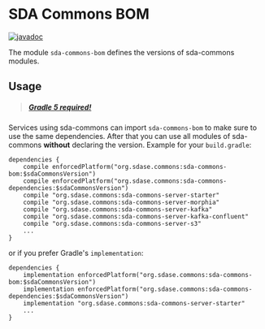 # SDA Commons BOM

[![javadoc](https://javadoc.io/badge2/org.sdase.commons/sda-commons-bom/javadoc.svg)](https://javadoc.io/doc/org.sdase.commons/sda-commons-bom)

The module `sda-commons-bom` defines the versions of sda-commons modules.

## Usage

> ##### [Gradle 5 required!](https://gradle.org/whats-new/gradle-5/)

Services using sda-commons can import `sda-commons-bom` to make sure to use the same 
dependencies. After that you can use all modules of sda-commons **without** declaring the version.
Example for your `build.gradle`:

```
dependencies {
    compile enforcedPlatform("org.sdase.commons:sda-commons-bom:$sdaCommonsVersion")
    compile enforcedPlatform("org.sdase.commons:sda-commons-dependencies:$sdaCommonsVersion")
    compile "org.sdase.commons:sda-commons-server-starter"
    compile "org.sdase.commons:sda-commons-server-morphia"
    compile "org.sdase.commons:sda-commons-server-kafka"
    compile "org.sdase.commons:sda-commons-server-kafka-confluent"
    compile "org.sdase.commons:sda-commons-server-s3"
    ...
}
```

or if you prefer Gradle's `implementation`:

```
dependencies {
    implementation enforcedPlatform("org.sdase.commons:sda-commons-bom:$sdaCommonsVersion")
    implementation enforcedPlatform("org.sdase.commons:sda-commons-dependencies:$sdaCommonsVersion")
    implementation "org.sdase.commons:sda-commons-server-starter"
    ...
}
```